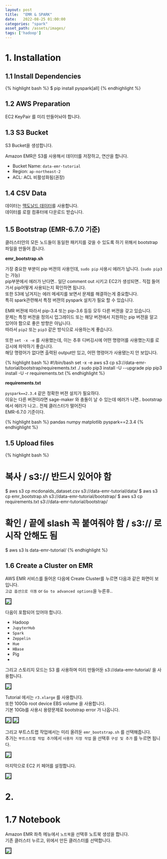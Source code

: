 ```yaml
---
layout: post
title:  "EMR & SPARK"
date:   2022-08-25 01:00:00
categories: "spark"
asset_path: /assets/images/
tags: ['hadoop']
---
```



# 1. Installation

## 1.1 Install Dependencies

{% highlight bash %}
$ pip install pyspark[all]
{% endhighlight %}


## 1.2 AWS Preparation 

EC2 KeyPair 를 미리 만들어놔야 합니다. 


## 1.3 S3 Bucket 

S3 Bucket을 생성합니다. 

Amazon EMR은 S3를 사용해서 데이터를 저장하고, 연산을 합니다.

- Bucket Name: `data-emr-tutorial`
- Region: `ap-northeast-2`
- ACL: ACL 비활성화됨(권장)


## 1.4 CSV Data


데이터는 [맥도날드 데이터](https://www.kaggle.com/datasets/thedevastator/mcdonalds-ice-cream-machines-broken-timeseries)를
사용합니다.<br>
데이터를 로컬 컴퓨터에 다운로드 받습니다.



## 1.5 Bootstrap (EMR-6.7.0 기준)

클러스터안의 모든 노드들이 동일한 패키지를 갖을 수 있도록 하기 위해서 bootstrap 파일을 만들어 줍니다.

**emr_bootstrap.sh**

가장 중요한 부분이 pip 버젼의 사용인데, `sudo pip` 사용시 에러가 납니다. (`sudo pip3` 는 가능)<br>
pip부분에서 에러가 난다면.. 일단 comment out 시키고 EC2가 생성되면.. 직접 들어가서 pip어떻게 사용되는지 확인하면 됩니다.<br>
또한 S3에 남겨지는 에러 메세지를 보면서 문제를 해결하는게 중요합니다. <br>
특히 spark관련해서 특정 버젼의 pyspark 설치가 필요 할 수 있습니다.

EMR 버젼에 따라서 pip-3.4 또는 pip-3.6 등등 모두 다른 버젼을 갖고 있습니다. <br>
문제는 특정 버젼을 정의시 업그레이드 또는 해당 버젼에서 지원하는 pip 버젼을 알고 있어야 함으로 좋은 방향은 아닙니다.<br>
따라서 `pip2` 또는 `pip3` 같은 방식으로 사용하는게 좋습니다. 

또한 `set -x -e` 를 사용했는데, 이는 추후 디버깅시에 어떤 명령어를 사용했는지를 로깅시에 파악하기 좋습니다. <br>
해당 명령어가 없다면 출력된 output만 있고, 어떤 명령어가 사용됐는지 안 보입니다. 

{% highlight bash %}
#!/bin/bash
set -x -e
aws s3 cp s3://data-emr-tutorial/bootstrap/requirements.txt ./
sudo pip3 install -U --upgrade pip
pip3 install -U -r requirements.txt
{% endhighlight %}



**requirements.txt**

`pyspark==2.3.4` 같은 정확한 버젼 설치가 필요하다.<br> 
이유는 다른 버젼이라면 sage-maker 와 충돌이 날 수 있는데 에러가 나면.. bootstrap 에서 에러가 나고.. 전체 클러스터가 떨어진다<br>
EMR-6.7.0 기준이다.

{% highlight bash %}
pandas
numpy
matplotlib
pyspark==2.3.4
{% endhighlight %}


## 1.5 Upload files

{% highlight bash %}
# 복사 / s3:// 반드시 있어야 함
$ aws s3 cp mcdonalds_dataset.csv s3://data-emr-tutorial/data/
$ aws s3 cp emr_bootstrap.sh s3://data-emr-tutorial/bootstrap/
$ aws s3 cp requirements.txt s3://data-emr-tutorial/bootstrap/

# 확인 / 끝에 slash 꼭 붙여줘야 함 / s3:// 로 시작 안해도 됨
$ aws s3 ls data-emr-tutorial/
{% endhighlight %}




## 1.6 Create a Cluster on EMR

AWS EMR 서비스를 들어온 다음에 Create Cluster를 누르면 다음과 같은 화면이 보입니다.<br> 
`고급 옵션으로 이동` or `Go to advanced options`을 누른후..

<img src="{{ page.asset_path }}emr-01.png" class="img-responsive img-rounded img-fluid center" style="border: 2px solid #333333">

다음이 포함되어 있어야 합니다. 

- Hadoop
- `JupyterHub`
- `Spark`
- `Zeppelin`
- `Hue`
- `HBase`
- Pig
- 
그리고 스토리지 모드는 S3 를 사용하며 미리 만들어둔 s3://data-emr-tutorial/ 을 사용합니다. 

<img src="{{ page.asset_path }}emr-02.png" class="img-responsive img-rounded img-fluid center" style="border: 2px solid #333333">

Tutorial 에서는 `r3.xlarge` 를 사용합니다. <br> 
또한 100Gb root device EBS volume 을 사용합니다.<br>
기본 10Gb를 사용시 용량문제로 bootstrap error 가 나옵니다.


<img src="{{ page.asset_path }}emr-04.png" class="img-responsive img-rounded img-fluid center" style="border: 2px solid #333333">


<img src="{{ page.asset_path }}emr-09.png" class="img-responsive img-rounded img-fluid center" style="border: 2px solid #333333">



그리고 부트스트랩 작업에서는 미리 올려둔 `emr_bootstrap.sh` 를 선택해줍니다.<br>
추가는 `부트스트랩 작업 추가`에서 `사용자 지정 작업` 을 선택후 `구성 및 추가` 를 누르면 됩니다.




<img src="{{ page.asset_path }}emr-06.png" class="img-responsive img-rounded img-fluid center" style="border: 2px solid #333333">

마지막으로 EC2 키 페어를 설정합니다. 

<img src="{{ page.asset_path }}emr-07.png" class="img-responsive img-rounded img-fluid center" style="border: 2px solid #333333">



# 2. 

# 1.7 Notebook

Amazon EMR 좌측 메뉴에서 `노트북`을 선택후 노트북 생성을 합니다. <br>
기존 클러스터 누르고, 위에서 만든 클러스터를 선택합니다. 

<img src="{{ page.asset_path }}emr-08.png" class="img-responsive img-rounded img-fluid center" style="border: 2px solid #333333">